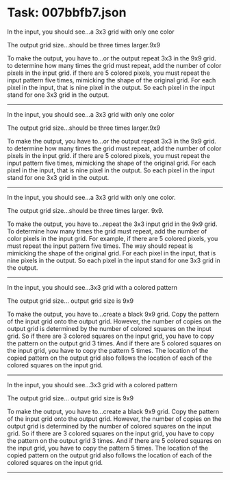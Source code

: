 # Task: 007bbfb7.json

In the input, you should see...a 3x3 grid with only one color

The output grid size...should be three times larger.9x9

To make the output, you have to...or the output repeat 3x3 in the 9x9 grid. to determine how many times the grid must repeat, add the number of color pixels in the input grid. if there are 5 colored pixels, you must repeat the input pattern five times, mimicking the shape of the original grid. For each pixel in the input, that is nine pixel in the output. So each pixel in the input stand for one 3x3 grid in the output.

---

In the input, you should see...a 3x3 grid with only one color

The output grid size...should be three times larger.9x9

To make the output, you have to...or the output repeat 3x3 in the 9x9 grid. to determine how many times the grid must repeat, add the number of color pixels in the input grid. if there are 5 colored pixels, you must repeat the input pattern five times, mimicking the shape of the original grid. For each pixel in the input, that is nine pixel in the output. So each pixel in the input stand for one 3x3 grid in the output.

---

In the input, you should see...a 3x3 grid with only one color.

The output grid size...should be three times larger. 9x9.

To make the output, you have to...repeat the 3x3 input grid in the 9x9 grid. To determine how many times the grid must repeat, add the number of color pixels in the input grid. For example, if there are 5 colored pixels, you must repeat the input pattern five times. The way should repeat is mimicking the shape of the original grid. For each pixel in the input, that is nine pixels in the output. So each pixel in the input stand for one 3x3 grid in the output.

---

In the input, you should see...3x3 grid with a colored pattern

The output grid size... output grid size is 9x9

To make the output, you have to...create a black 9x9 grid. Copy the pattern of the input grid onto the output grid. However, the number of copies on the output grid is determined by the number of colored squares on the input grid. So if there are 3 colored squares on the input grid, you have to copy the pattern on the output grid 3 times. And if there are 5 colored squares on the input grid, you have to copy the pattern 5 times. The location of the copied pattern on the output grid also follows the location of each of the colored squares on the input grid.

---

In the input, you should see...3x3 grid with a colored pattern

The output grid size... output grid size is 9x9

To make the output, you have to...create a black 9x9 grid. Copy the pattern of the input grid onto the output grid. However, the number of copies on the output grid is determined by the number of colored squares on the input grid. So if there are 3 colored squares on the input grid, you have to copy the pattern on the output grid 3 times. And if there are 5 colored squares on the input grid, you have to copy the pattern 5 times. The location of the copied pattern on the output grid also follows the location of each of the colored squares on the input grid.

---


